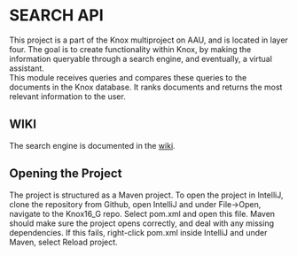# SEARCH API
This project is a part of the Knox multiproject on AAU, and is located in layer four. The goal is to create functionality within Knox, by making the information queryable through a search engine, and eventually, a virtual assistant.  
This module receives queries and compares these queries to the documents in the Knox database. It ranks documents and returns the most relevant information to the user. 

## WIKI
The search engine is documented in the [wiki](https://wiki.knox.cs.aau.dk/Search-engine/GruppeG).

## Opening the Project
The project is structured as a Maven project. To open the project in IntelliJ, clone the repository from Github, open IntelliJ and under File->Open, navigate to the Knox16_G repo. Select pom.xml and open this file. Maven should make sure the project opens correctly, and deal with any missing dependencies. If this fails, right-click pom.xml inside IntelliJ and under Maven, select Reload project.
